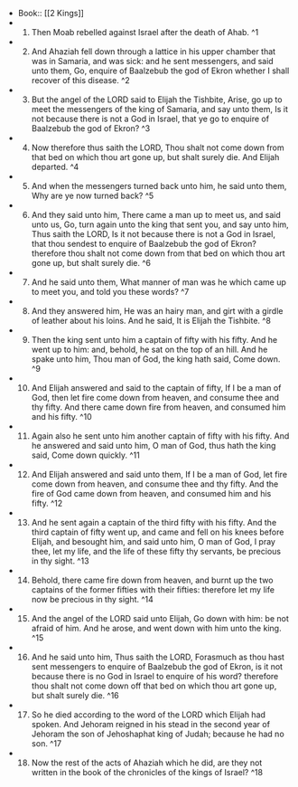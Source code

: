 - Book:: [[2 Kings]]
- 1. Then Moab rebelled against Israel after the death of Ahab. ^1
- 2. And Ahaziah fell down through a lattice in his upper chamber that was in Samaria, and was sick: and he sent messengers, and said unto them, Go, enquire of Baalzebub the god of Ekron whether I shall recover of this disease. ^2
- 3. But the angel of the LORD said to Elijah the Tishbite, Arise, go up to meet the messengers of the king of Samaria, and say unto them, Is it not because there is not a God in Israel, that ye go to enquire of Baalzebub the god of Ekron? ^3
- 4. Now therefore thus saith the LORD, Thou shalt not come down from that bed on which thou art gone up, but shalt surely die. And Elijah departed. ^4
- 5. And when the messengers turned back unto him, he said unto them, Why are ye now turned back? ^5
- 6. And they said unto him, There came a man up to meet us, and said unto us, Go, turn again unto the king that sent you, and say unto him, Thus saith the LORD, Is it not because there is not a God in Israel, that thou sendest to enquire of Baalzebub the god of Ekron? therefore thou shalt not come down from that bed on which thou art gone up, but shalt surely die. ^6
- 7. And he said unto them, What manner of man was he which came up to meet you, and told you these words? ^7
- 8. And they answered him, He was an hairy man, and girt with a girdle of leather about his loins. And he said, It is Elijah the Tishbite. ^8
- 9. Then the king sent unto him a captain of fifty with his fifty. And he went up to him: and, behold, he sat on the top of an hill. And he spake unto him, Thou man of God, the king hath said, Come down. ^9
- 10. And Elijah answered and said to the captain of fifty, If I be a man of God, then let fire come down from heaven, and consume thee and thy fifty. And there came down fire from heaven, and consumed him and his fifty. ^10
- 11. Again also he sent unto him another captain of fifty with his fifty. And he answered and said unto him, O man of God, thus hath the king said, Come down quickly. ^11
- 12. And Elijah answered and said unto them, If I be a man of God, let fire come down from heaven, and consume thee and thy fifty. And the fire of God came down from heaven, and consumed him and his fifty. ^12
- 13. And he sent again a captain of the third fifty with his fifty. And the third captain of fifty went up, and came and fell on his knees before Elijah, and besought him, and said unto him, O man of God, I pray thee, let my life, and the life of these fifty thy servants, be precious in thy sight. ^13
- 14. Behold, there came fire down from heaven, and burnt up the two captains of the former fifties with their fifties: therefore let my life now be precious in thy sight. ^14
- 15. And the angel of the LORD said unto Elijah, Go down with him: be not afraid of him. And he arose, and went down with him unto the king. ^15
- 16. And he said unto him, Thus saith the LORD, Forasmuch as thou hast sent messengers to enquire of Baalzebub the god of Ekron, is it not because there is no God in Israel to enquire of his word? therefore thou shalt not come down off that bed on which thou art gone up, but shalt surely die. ^16
- 17. So he died according to the word of the LORD which Elijah had spoken. And Jehoram reigned in his stead in the second year of Jehoram the son of Jehoshaphat king of Judah; because he had no son. ^17
- 18. Now the rest of the acts of Ahaziah which he did, are they not written in the book of the chronicles of the kings of Israel? ^18

